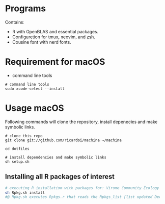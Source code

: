 # Programs

Contains:
- R with OpenBLAS and essential packages.
- Configuretion for tmux, neovim, and zsh.
- Cousine font with nerd fonts.

# Requirement for macOS
- command line tools

```shell
# command line tools
sudo xcode-select --install
```

# Usage macOS 

Following commands will clone the repository, install depenecies and make symbolic links.

```shell
# clone this repo
git clone git://github.com/ricardoi/machina ~/machina

cd dotfiles

# install dependencies and make symbolic links
sh setup.sh
```


## Installing all R packages of interest
```bash
# executing R installation with packages for: Virome Community Ecology and Evolution
sh Rpkg.sh install
#@ Rpkg.sh executes Rpkgs.r that reads the Rpkgs_list [list updated December 2020](https://github.com/ricardoi/machina/blob/master/Rpkgs_list)
```
